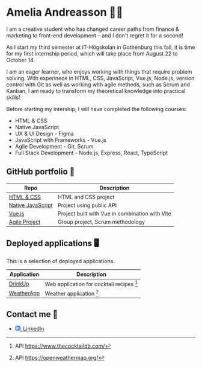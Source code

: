 # Amelia Andreasson :woman_technologist:

I am a creative student who has changed career paths from finance & marketing to front-end development – and I don't regret it for a second!

As I start my third semester at IT-Högskolan in Gothenburg this fall, it is time for my first internship period, which will take place from August 22 to October 14.

I am an eager learner, who enjoys working with things that require problem solving. With experinece in HTML, CSS, JavaScript, Vue.js, Node.js, version control with Git as well as working with agile methods, such as Scrum and Kanban, I am ready to transform my theoretical knowledge into practical skills!

Before starting my intership, I will have completed the following courses:

- HTML & CSS
- Native JavaScript
- UX & UI Design - Figma
- JavaScript with Frameworks - Vue.js
- Agile Development - Git, Scrum
- Full Stack Development - Node.js, Express, React, TypeScript

## GitHub portfolio :briefcase:

| Repo                          | Description                                     |
| ----------------------------- | ----------------------------------------------- |
| [HTML & CSS][html_css]        | HTML and CSS project                            |
| [Native JavaScript][nativejs] | Project using public API                        |
| [Vue.js][vuejs]               | Project built with Vue in combination with Vite |
| [Agile Project][agile]        | Group project, Scrum methodology                |

[html_css]: https://github.com/amelialynnn/html-css
[nativejs]: https://github.com/amelialynnn/native-js
[vuejs]: https://github.com/amelialynnn/vue-js
[agile]: https://github.com/Wagsjo/Webshop/commits?author=amelialynnn

## Deployed applications :desktop_computer:

This is a selection of deployed applications.

| Application              | Description                               |
| ------------------------ | ----------------------------------------- |
| [DrinkUp][drinkup]       | Web application for cocktail recipes [^1] |
| [WeatherApp][weatherapp] | Weather application [^2]                  |

[^1]: API https://www.thecocktaildb.com/
[^2]: API https://openweathermap.org/

[drinkup]: https://ameliaandreasson.se/
[weatherapp]: https://amelialynnn.github.io/

## Contact me :iphone:

- [![linkedIn icon](assets/linkedIn-icon.png): LinkedIn][linkedin]

[linkedin]: https://www.linkedin.com/in/amelia-andreasson-b328a3b1/
